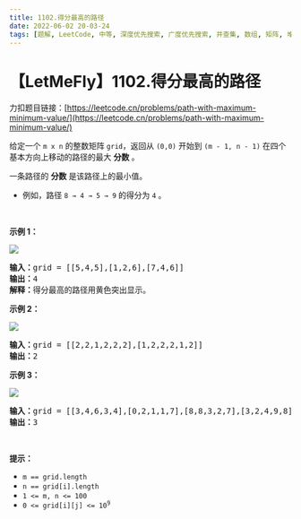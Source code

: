 ```yaml
---
title: 1102.得分最高的路径
date: 2022-06-02 20-03-24
tags: [题解, LeetCode, 中等, 深度优先搜索, 广度优先搜索, 并查集, 数组, 矩阵, 堆（优先队列）]
---
```


# 【LetMeFly】1102.得分最高的路径

力扣题目链接：[https://leetcode.cn/problems/path-with-maximum-minimum-value/](https://leetcode.cn/problems/path-with-maximum-minimum-value/)

<p>给定一个 <code>m x n</code> 的整数矩阵&nbsp;<code>grid</code>，返回从 <code>(0,0)</code> 开始到 <code>(m - 1, n - 1)</code> 在四个基本方向上移动的路径的最大 <strong>分数</strong> 。</p>

<p>一条路径的 <strong>分数</strong> 是该路径上的最小值。</p>

<ul>
	<li>例如，路径 <code>8 → 4 → 5 → 9</code> 的得分为 <code>4</code> 。</li>
</ul>

<p>&nbsp;</p>

<p><strong>示例 1：</strong></p>

<p><img src="https://assets.leetcode.com/uploads/2021/08/05/maxgrid1.jpg" /></p>

<pre>
<strong>输入：</strong>grid = [[5,4,5],[1,2,6],[7,4,6]]
<strong>输出：</strong>4
<strong>解释：</strong>得分最高的路径用黄色突出显示。 
</pre>

<p><strong>示例 2：</strong></p>

<p><img src="https://assets.leetcode.com/uploads/2021/08/05/maxgrid2.jpg" /></p>

<pre>
<strong>输入：</strong>grid = [[2,2,1,2,2,2],[1,2,2,2,1,2]]
<strong>输出：</strong>2</pre>

<p><strong>示例 3：</strong></p>

<p><img src="https://assets.leetcode.com/uploads/2021/08/05/maxgrid3.jpg" /></p>

<pre>
<strong>输入：</strong>grid = [[3,4,6,3,4],[0,2,1,1,7],[8,8,3,2,7],[3,2,4,9,8],[4,1,2,0,0],[4,6,5,4,3]]
<strong>输出：</strong>3</pre>

<p>&nbsp;</p>

<p><strong>提示：</strong></p>

<ul>
	<li><code>m == grid.length</code></li>
	<li><code>n == grid[i].length</code></li>
	<li><code>1 &lt;= m, n &lt;= 100</code></li>
	<li><code>0 &lt;= grid[i][j] &lt;= 10<sup>9</sup></code></li>
</ul>

<p>&nbsp;</p>


    